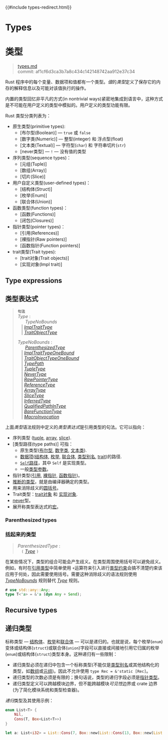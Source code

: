 {{#include types-redirect.html}}
# Types
# 类型

>[types.md](https://github.com/rust-lang/reference/blob/master/src/types.md)\
>commit: af1cf6d3ca3b7a8c434c142148742aa912e37c34

Rust 程序中的每个变量、数据项和值都有一个类型。*值*的*类型*定义了保存它的内存的解释信息以及可能对该值执行的操作。

内置的类型回忆非平凡的方式(in nontrivial ways)紧密地集成到语言中，这种方式是不可能在用户定义的类型中模拟的。用户定义的类型功能有限。

Rust 类型分类列表为：

* 原生类型(primitive types):
    * [布尔型(Boolean)] — `true` 或 `false`
    * [数字类(Numeric)] — 整型(integer) 和 浮点型(float)
    * [文本类(Textual)] — 字符型(`char`) 和 字符串切片(`str`)
    * [never类型] — `!` — 没有值的类型
*  序列类型(sequence types)：
    * [元组(Tuple)]
    * [数组(Array)]
    * [切片(Slice)]
* 用户自定义类型(user-defined types)：
    * [结构体(Struct)]
    * [枚举(Enum)]
    * [联合体(Union)]
* 函数类型(function types)：
    * [函数(Functions)]
    * [闭包(Closures)]
* 指针类型(pointer types)：
    * [引用(References)]
    * [裸指针(Raw pointers)]
    * [函数指针(Function pointers)]
* trait类型(Trait types):
    * [trait对象(Trait objects)]
    * [实现对象(Impl trait)]

## Type expressions
## 类型表达式

> **<sup>句法</sup>**\
> _Type_ :\
> &nbsp;&nbsp; &nbsp;&nbsp; _TypeNoBounds_\
> &nbsp;&nbsp; | [_ImplTraitType_]\
> &nbsp;&nbsp; | [_TraitObjectType_]
>
> _TypeNoBounds_ :\
> &nbsp;&nbsp; &nbsp;&nbsp; [_ParenthesizedType_]\
> &nbsp;&nbsp; | [_ImplTraitTypeOneBound_]\
> &nbsp;&nbsp; | [_TraitObjectTypeOneBound_]\
> &nbsp;&nbsp; | [_TypePath_]\
> &nbsp;&nbsp; | [_TupleType_]\
> &nbsp;&nbsp; | [_NeverType_]\
> &nbsp;&nbsp; | [_RawPointerType_]\
> &nbsp;&nbsp; | [_ReferenceType_]\
> &nbsp;&nbsp; | [_ArrayType_]\
> &nbsp;&nbsp; | [_SliceType_]\
> &nbsp;&nbsp; | [_InferredType_]\
> &nbsp;&nbsp; | [_QualifiedPathInType_]\
> &nbsp;&nbsp; | [_BareFunctionType_]\
> &nbsp;&nbsp; | [_MacroInvocation_]

上面*类型*语法规则中定义的*类型表达式*是引用类型的句法。它可以指向：

* 序列类型 ([tuple], [array], [slice]).
* [类型路径(type paths)] 可指：
    * 原生类型([布尔型][boolean], [数字类][numeric], [文本类][textual]).
    * [数据项][item]([结构体][struct], [枚举][enum], [联合体][union], [类型别名][type alias], [trait])的路径.
    * [`Self`路径][`Self` path]，其中 `Self` 是实现类型。
    * 一般[类型参数][type parameters]。
* 指针类型([引用][reference], [裸指针][raw pointer], [函数指针][function pointer])。
* [推断的类型][inferred type]，就是由编译器确定的类型。
* 用来消除歧义的[圆括号][Parentheses]。
* Trait类型：[trait对象][Trait objects] 和 [实现对象][impl trait].
* [never]型。
* 展开称类型表达式的[宏][Macros]。

### Parenthesized types
### 括起来的类型

> _ParenthesizedType_ :\
> &nbsp;&nbsp; `(` [_Type_] `)`

在某些情况下，类型的组合可能会产生歧义。在类型周围使用括号可以避免歧义。例如，有时在[引用类型][reference type]中简单使用 `+`运算符来引入进行[类型约束][type boundaries]会搞不清楚约束该应用于何处，因此需要使用括号。需要这种消除歧义的语法规则使用 [_TypeNoBounds_] 规则替代 [_Type_] 规则。

```rust
# use std::any::Any;
type T<'a> = &'a (dyn Any + Send);
```

## Recursive types
## 递归类型

标称类型 &mdash; [结构体][structs]、[枚举][enumerations]和[联合体][unions] &mdash; 可以是递归的。也就是说，每个枚举(`enum`)变体或结构体(`struct`)或联合体(`union`)字段可以直接或间接地引用它归属的枚举(`enum`)或结构体(`struct`)类型本身。这种递归有一些限制：

* 递归类型必须在递归中包含一个标称类型(不能仅是[类型别名][type aliases]或其他结构化的类型，如[数组][arrays]或[元组][tuples])。因此不允许使用 `type Rec = &'static [Rec]`。
* 递归类型的次数必须是有限的；换句话说，类型的递归字段必须是[指针类型][pointer types]。
* 递归类型定义可以跨越模块边界，但不能跨越模块*可见性*边界或 crate 边界(为了简化模块系统和类型检查器)。

*递归*类型及其使用示例：

```rust
enum List<T> {
    Nil,
    Cons(T, Box<List<T>>)
}

let a: List<i32> = List::Cons(7, Box::new(List::Cons(13, Box::new(List::Nil))));
```

[_ArrayType_]: types/array.md
[_BareFunctionType_]: types/function-pointer.md
[_ImplTraitTypeOneBound_]: types/impl-trait.md
[_ImplTraitType_]: types/impl-trait.md
[_InferredType_]: types/inferred.md
[_MacroInvocation_]: macros.md#宏调用
[_NeverType_]: types/never.md
[_ParenthesizedType_]: types.md#parenthesized-types
[_QualifiedPathInType_]: paths.md#限定路径
[_RawPointerType_]: types/pointer.md#raw-pointers-const-and-mut
[_ReferenceType_]: types/pointer.md#shared-references-
[_SliceType_]: types/slice.md
[_TraitObjectTypeOneBound_]: types/trait-object.md
[_TraitObjectType_]: types/trait-object.md
[_TupleType_]: types/tuple.md#tuple-types
[_TypeNoBounds_]: types.md#type-expressions
[_TypePath_]: paths.md#类型中的路径
[_Type_]: types.md#type-expressions

[Array]: types/array.md
[Boolean]: types/boolean.md
[Closures]: types/closure.md
[Enum]: types/enum.md
[Function pointers]: types/function-pointer.md
[Functions]: types/function-item.md
[Impl trait]: types/impl-trait.md
[Macros]: macros.md
[Numeric]: types/numeric.md
[Parentheses]: #parenthesized-types
[Raw pointers]: types/pointer.md#raw-pointers-const-and-mut
[References]: types/pointer.md#shared-references-
[Slice]: types/slice.md
[Struct]: types/struct.md
[Textual]: types/textual.md
[Trait objects]: types/trait-object.md
[Tuple]: types/tuple.md
[Type paths]: paths.md#类型中的路径
[Union]: types/union.md
[`Self` path]: paths.md#self-1
[arrays]: types/array.md
[enumerations]: types/enum.md
[function pointer]: types/function-pointer.md
[inferred type]: types/inferred.md
[item]: items.md
[never]: types/never.md
[pointer types]: types/pointer.md
[raw pointer]: types/pointer.md#raw-pointers-const-and-mut
[reference type]: types/pointer.md#shared-references-
[reference]: types/pointer.md#shared-references-
[structs]: types/struct.md
[trait]: types/trait-object.md
[tuples]: types/tuple.md
[type alias]: items/type-aliases.md
[type aliases]: items/type-aliases.md
[type boundaries]: trait-bounds.md
[type parameters]: types/parameters.md
[unions]: types/union.md
